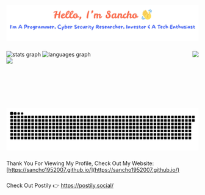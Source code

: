 <img src="./banner.png" />

###

<div>
  <img src="https://github-readme-stats.vercel.app/api?username=sancho1952007&hide_title=false&hide_rank=false&show_icons=true&include_all_commits=true&count_private=true&disable_animations=false&theme=dracula&locale=en&hide_border=false" height="150" alt="stats graph"  />
  <img src="https://github-readme-stats.vercel.app/api/top-langs?username=sancho1952007&locale=en&hide_title=false&layout=compact&card_width=320&langs_count=5&theme=dracula&hide_border=false" height="150" alt="languages graph"  />

  <img align="right" height="150" src="https://gifsec.com/wp-content/uploads/2022/10/rickroll-gif-1.gif"  />
</div>

<div align="left">
  <img src="https://skillicons.dev/icons?i=html,css,js,typescript,nodejs,bun,bash,python,ubuntu,vscode,jquery,github,markdown" />
</div>

###

<img src="https://raw.githubusercontent.com/sancho1952007/sancho1952007/main/gifs/snake.svg" alt="Snake animation" />

###

Thank You For Viewing My Profile, Check Out My Website: [https://sancho1952007.github.io/](https://sancho1952007.github.io/)  

###

Check Out Postily 👉 https://postily.social/
